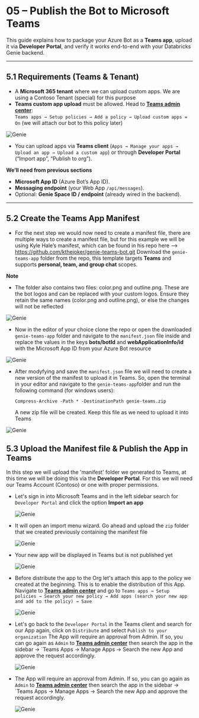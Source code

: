 # 05 – Publish the Bot to Microsoft Teams

This guide explains how to package your Azure Bot as a **Teams app**, upload it via **Developer Portal**, and verify it works end-to-end with your Databricks Genie backend. 

---

## 5.1 Requirements (Teams & Tenant)

- A **Microsoft 365 tenant** where we can upload custom apps. We are using a Contoso Tenant (special) for this purpose 
- **Teams custom app upload** must be allowed. Head to **[Teams admin center](https://admin.teams.microsoft.com/)**:  
  `Teams apps → Setup policies → Add a policy → Upload custom apps = On` (we will attach our bot to this policy later)


![Genie](img/teams1.png)
  
- You can upload apps via **Teams client** (`Apps → Manage your apps → Upload an app → Upload a custom app`) or through **Developer Portal** (“Import app”, “Publish to org”). 


**We’ll need from previous sections**
- **Microsoft App ID** (Azure Bot’s App ID).
- **Messaging endpoint** (your Web App `/api/messages`).
- Optional: **Genie Space ID / endpoint** (already wired in the backend).

---


## 5.2 Create the Teams App Manifest

- For the next step we would now need to create a manifest file, there are multiple ways to create a manifest file, but for this example we will be using 
  Kyle Hale’s manifest, which can be found in his repo here --> https://github.com/kthejoker/genie-teams-bot.git
  Download the `genie-teams-app` folder from the repo, this template targets **Teams** and supports **personal, team, and group chat** scopes.

**Note**

- The folder also contains two files: color.png and outline.png. These are the bot logos and can be replaced with your custom logos. Ensure they retain the same names (color.png and outline.png), or else the changes will not be reflected


![Genie](img/teams2.png)


- Now in the editor of your choice clone the repo or open the downloaded `genie-teams-app` folder and navigate to the `manifest.json` file inside and replace the values in the keys **bots/botId** and **webApplicationInfo/id** with the Microsoft App ID from your Azure Bot resource


![Genie](img/teams3.png)


- After modyfying and save the `manifest.json` file we will need to create a new version of the manifest to upload it in Teams. So, open the terminal in your editor and navigate to the `genie-teams-app`folder and run the    following command (for windows users):

  ```
  Compress-Archive -Path * -DestinationPath genie-teams.zip
  
  ```

  A new zip file will be created. Keep this file as we need to upload it into Teams


![Genie](img/teams4.png)


## 5.3 Upload the Manifest file & Publish the App in Teams

In this step we will upload the 'manifest' folder we generated to Teams, at this time we will be doing this via the **Developer Portal**. For this we will need our Teams Account (Contoso) or one with proper permissions.

- Let's sign in into Microsoft Teams and in the left sidebar search for `Developer Portal` and click the option **Import an app**


  ![Genie](img/teams5.png)


- It will open an import menu wizard. Go ahead and upload the `zip` folder that we created previously containing the manifest file


  ![Genie](img/teams6.png)


- Your new app will be displayed in Teams but is not published yet

  ![Genie](img/teams7.png)
  

- Before distribute the app to the Org let's attach this app to the policy we created at the beginning. This is to enable the distribution of this App.
  Navigate to **[Teams admin center](https://admin.teams.microsoft.com/)** and go to `Teams apps → Setup policies → Search your new policy → Add apps (search your new app and add to the policy) → Save`


  ![Genie](img/teams8.png)


- Let's go back to the `Developer Portal` in the Teams client and search for our App again, click on `Distribute` and select `Publish to your organization`
  The App will require an approval from Admin. If so, you can go again as `Admin` to **[Teams admin center](https://admin.teams.microsoft.com/)** then search the app in the sidebar → `Teams Apps → Manage Apps → Search the    new App  and approve the request accordingly.


  ![Genie](img/teams9.png)


- The App will require an approval from Admin. If so, you can go again as `Admin` to **[Teams admin center](https://admin.teams.microsoft.com/)** then search the app in the sidebar → `Teams Apps → Manage Apps → Search the    new App and approve the request accordingly.


  ![Genie](img/teams10.png)
